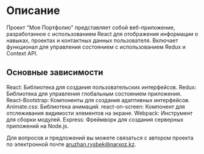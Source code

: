# Описание
Проект "Мое Портфолио" представляет собой веб-приложение, разработанное с использованием React для отображения информации о навыках, проектах и контактных данных пользователя. Включает функционал для управления состоянием с использованием Redux и Context API.
## Основные зависимости
React: Библиотека для создания пользовательских интерфейсов.
Redux: Библиотека для управления глобальным состоянием приложения.
React-Bootstrap: Компоненты для создания адаптивных интерфейсов.
Animate.css: Библиотека анимаций.
react-on-screen: Компонент для отслеживания видимости элементов на экране.
Webpack: Инструмент для сборки модулей.
Express: Фреймворк для создания серверных приложений на Node.js.

Для вопросов и предложений вы можете связаться с автором проекта по электронной почте aruzhan.rysbek@narxoz.kz.
